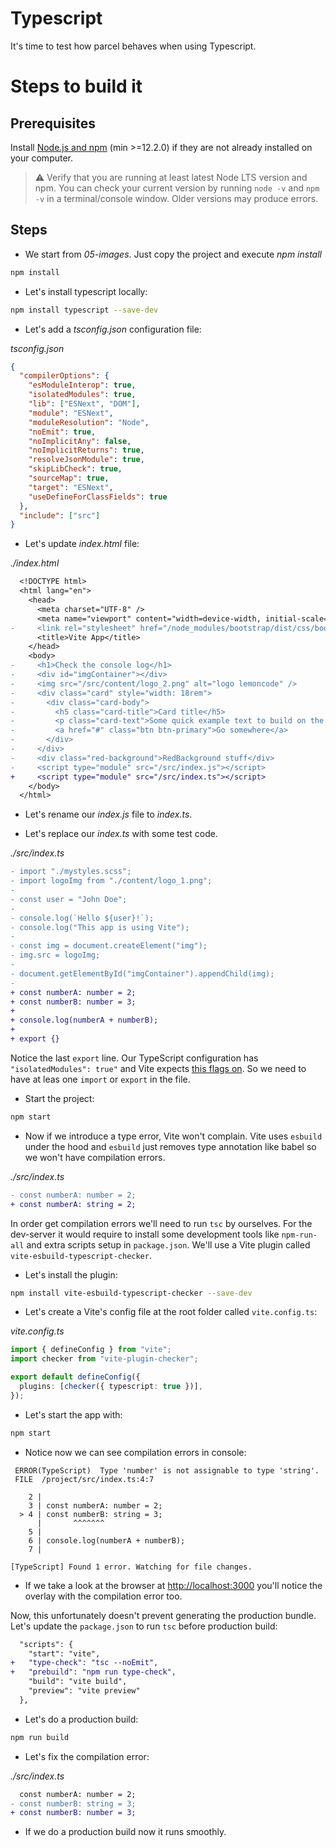 # Typescript

It's time to test how parcel behaves when using Typescript.

# Steps to build it

## Prerequisites

Install [Node.js and npm](https://nodejs.org/en/) (min >=12.2.0) if they are not already installed on your computer.

> ⚠ Verify that you are running at least latest Node LTS version and npm. You can check your current version by running `node -v` and `npm -v` in a terminal/console window. Older versions may produce errors.

## Steps

- We start from _05-images_. Just copy the project and execute _npm install_

```bash
npm install
```

- Let's install typescript locally:

```bash
npm install typescript --save-dev
```

- Let's add a _tsconfig.json_ configuration file:

_tsconfig.json_

```json
{
  "compilerOptions": {
    "esModuleInterop": true,
    "isolatedModules": true,
    "lib": ["ESNext", "DOM"],
    "module": "ESNext",
    "moduleResolution": "Node",
    "noEmit": true,
    "noImplicitAny": false,
    "noImplicitReturns": true,
    "resolveJsonModule": true,
    "skipLibCheck": true,
    "sourceMap": true,
    "target": "ESNext",
    "useDefineForClassFields": true
  },
  "include": ["src"]
}
```

- Let's update _index.html_ file:

_./index.html_

```diff
  <!DOCTYPE html>
  <html lang="en">
    <head>
      <meta charset="UTF-8" />
      <meta name="viewport" content="width=device-width, initial-scale=1.0" />
-     <link rel="stylesheet" href="/node_modules/bootstrap/dist/css/bootstrap.css" />
      <title>Vite App</title>
    </head>
    <body>
-     <h1>Check the console log</h1>
-     <div id="imgContainer"></div>
-     <img src="/src/content/logo_2.png" alt="logo lemoncode" />
-     <div class="card" style="width: 18rem">
-       <div class="card-body">
-         <h5 class="card-title">Card title</h5>
-         <p class="card-text">Some quick example text to build on the card title and make up the bulk of the card's content.</p>
-         <a href="#" class="btn btn-primary">Go somewhere</a>
-       </div>
-     </div>
-     <div class="red-background">RedBackground stuff</div>
-     <script type="module" src="/src/index.js"></script>
+     <script type="module" src="/src/index.ts"></script>
    </body>
  </html>
```

- Let's rename our _index.js_ file to _index.ts_.

- Let's replace our _index.ts_ with some test code.

_./src/index.ts_

```diff
- import "./mystyles.scss";
- import logoImg from "./content/logo_1.png";
-
- const user = "John Doe";
-
- console.log(`Hello ${user}!`);
- console.log("This app is using Vite");
-
- const img = document.createElement("img");
- img.src = logoImg;
-
- document.getElementById("imgContainer").appendChild(img);
-
+ const numberA: number = 2;
+ const numberB: number = 3;
+
+ console.log(numberA + numberB);
+
+ export {}
```

Notice the last `export` line. Our TypeScript configuration has `"isolatedModules": true"` and Vite expects [this flags on](https://vitejs.dev/guide/features.html#typescript-compiler-options). So we need to have at leas one `import` or `export` in the file.

- Start the project:

```bash
npm start
```

- Now if we introduce a type error, Vite won't complain. Vite uses `esbuild` under the hood and `esbuild` just removes type annotation like babel so we won't have compilation errors.

_./src/index.ts_

```diff
- const numberA: number = 2;
+ const numberA: string = 2;
```

In order get compilation errors we'll need to run `tsc` by ourselves. For the dev-server it would require to install some development tools like `npm-run-all` and extra scripts setup in `package.json`. We'll use a Vite plugin called `vite-esbuild-typescript-checker`.

- Let's install the plugin:

```bash
npm install vite-esbuild-typescript-checker --save-dev
```

- Let's create a Vite's config file at the root folder called `vite.config.ts`:

_vite.config.ts_

```ts
import { defineConfig } from "vite";
import checker from "vite-plugin-checker";

export default defineConfig({
  plugins: [checker({ typescript: true })],
});
```

- Let's start the app with:

```bash
npm start
```

- Notice now we can see compilation errors in console:

```
 ERROR(TypeScript)  Type 'number' is not assignable to type 'string'.
 FILE  /project/src/index.ts:4:7

    2 |
    3 | const numberA: number = 2;
  > 4 | const numberB: string = 3;
      |       ^^^^^^^
    5 |
    6 | console.log(numberA + numberB);
    7 |

[TypeScript] Found 1 error. Watching for file changes.
```

- If we take a look at the browser at [http://localhost:3000](http://localhost:3000) you'll notice the overlay with the compilation error too.

Now, this unfortunately doesn't prevent generating the production bundle. Let's update the `package.json` to run `tsc` before production build:

```diff
  "scripts": {
    "start": "vite",
+   "type-check": "tsc --noEmit",
+   "prebuild": "npm run type-check",
    "build": "vite build",
    "preview": "vite preview"
  },
```

- Let's do a production build:

```bash
npm run build
```

- Let's fix the compilation error:

_./src/index.ts_

```diff
  const numberA: number = 2;
- const numberB: string = 3;
+ const numberB: number = 3;
```

- If we do a production build now it runs smoothly.
